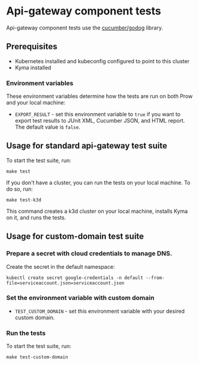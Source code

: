 # Api-gateway component tests

Api-gateway component tests use the [cucumber/godog](https://github.com/cucumber/godog) library.

## Prerequisites

- Kubernetes installed and kubeconfig configured to point to this cluster
- Kyma installed


### Environment variables

These environment variables determine how the tests are run on both Prow and your local machine:

- `EXPORT_RESULT` - set this environment variable to `true` if you want to export test results to JUnit XML, Cucumber JSON, and HTML report. The default value is `false`.

## Usage for standard api-gateway test suite

To start the test suite, run:

```
make test
```

If you don't have a cluster, you can run the tests on your local machine. To do so, run:

```
make test-k3d
```

This command creates a k3d cluster on your local machine, installs Kyma on it, and runs the tests.

## Usage for custom-domain test suite

### Prepare a secret with cloud credentials to manage DNS.

Create the secret in the default namespace:

```
kubectl create secret google-credentials -n default --from-file=serviceaccount.json=serviceaccount.json
```

### Set the environment variable with custom domain

- `TEST_CUSTOM_DOMAIN` - set this environment variable with your desired custom domain.

### Run the tests

To start the test suite, run:

```
make test-custom-domain
```
